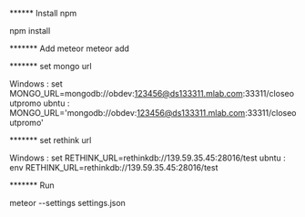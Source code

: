 ****** Install npm 

npm install 


******* Add meteor
 meteor add
 
 
 ******* set mongo url
 
 Windows : set MONGO_URL=mongodb://obdev:123456@ds133311.mlab.com:33311/closeoutpromo 
 ubntu : MONGO_URL='mongodb://obdev:123456@ds133311.mlab.com:33311/closeoutpromo'
 
 ******* set rethink url
 
 Windows : set RETHINK_URL=rethinkdb://139.59.35.45:28016/test
 ubntu : env RETHINK_URL=rethinkdb://139.59.35.45:28016/test
 
 ******* Run 
 
 meteor  --settings settings.json
 